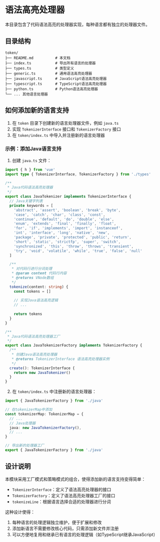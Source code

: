 # 语法高亮处理器

本目录包含了代码语法高亮的处理器实现，每种语言都有独立的处理器文件。

## 目录结构

```
token/
├── README.md          # 本文档
├── index.ts           # 导出所有语言的处理器
├── types.ts           # 类型定义
├── generic.ts         # 通用语法高亮处理器
├── javascript.ts      # JavaScript语法高亮处理器
├── typescript.ts      # TypeScript语法高亮处理器
├── python.ts          # Python语法高亮处理器
└── ... 其他语言处理器
```

## 如何添加新的语言支持

1. 在 `token` 目录下创建新的语言处理器文件，例如 `java.ts`
2. 实现 `TokenizerInterface` 接口和 `TokenizerFactory` 接口
3. 在 `token/index.ts` 中导入并注册新的语言处理器

### 示例：添加Java语言支持

1. 创建 `java.ts` 文件：

```typescript
import { h } from 'vue'
import type { TokenizerInterface, TokenizerFactory } from './types'

/**
 * Java代码语法高亮处理器
 */
export class JavaTokenizer implements TokenizerInterface {
  // Java关键字列表
  private keywords = [
    'abstract', 'assert', 'boolean', 'break', 'byte',
    'case', 'catch', 'char', 'class', 'const',
    'continue', 'default', 'do', 'double', 'else',
    'enum', 'extends', 'final', 'finally', 'float',
    'for', 'if', 'implements', 'import', 'instanceof',
    'int', 'interface', 'long', 'native', 'new',
    'package', 'private', 'protected', 'public', 'return',
    'short', 'static', 'strictfp', 'super', 'switch',
    'synchronized', 'this', 'throw', 'throws', 'transient',
    'try', 'void', 'volatile', 'while', 'true', 'false', 'null'
  ]

  /**
   * 对代码行进行分词处理
   * @param content 代码行内容
   * @returns VNode数组
   */
  tokenize(content: string) {
    const tokens = []
    
    // 实现Java语法高亮逻辑
    // ...
    
    return tokens
  }
}

/**
 * Java代码语法高亮处理器工厂
 */
export class JavaTokenizerFactory implements TokenizerFactory {
  /**
   * 创建Java语法高亮处理器
   * @returns TokenizerInterface 语法高亮处理器实例
   */
  create(): TokenizerInterface {
    return new JavaTokenizer()
  }
}
```

2. 在 `token/index.ts` 中注册新的语言处理器：

```typescript
import { JavaTokenizerFactory } from './java'

// 在tokenizerMap中添加
const tokenizerMap: TokenizerMap = {
  // ...
  // Java处理器
  java: new JavaTokenizerFactory(),
  // ...
}

// 导出新的处理器工厂
export { JavaTokenizerFactory } from './java'
```

## 设计说明

本模块采用工厂模式和策略模式的组合，使得添加新的语言支持变得简单：

- `TokenizerInterface`：定义了语法高亮处理器的接口
- `TokenizerFactory`：定义了语法高亮处理器工厂的接口
- `tokenizeLine`：根据语言选择合适的处理器进行分词

这种设计使得：

1. 每种语言的处理逻辑独立维护，便于扩展和修改
2. 添加新语言不需要修改核心代码，只需添加新文件并注册
3. 可以方便地复用和继承已有语言的处理逻辑（如TypeScript继承JavaScript）